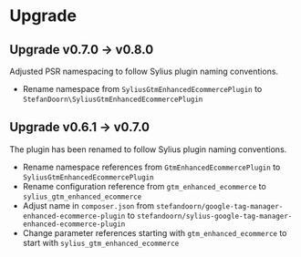# Upgrade

Upgrade v0.7.0 -> v0.8.0
------------------------

Adjusted PSR namespacing to follow Sylius plugin naming conventions.

* Rename namespace from `SyliusGtmEnhancedEcommercePlugin` to `StefanDoorn\SyliusGtmEnhancedEcommercePlugin`

Upgrade v0.6.1 -> v0.7.0
------------------------

The plugin has been renamed to follow Sylius plugin naming conventions.

* Rename namespace references from `GtmEnhancedEcommercePlugin` to `SyliusGtmEnhancedEcommercePlugin`
* Rename configuration reference from `gtm_enhanced_ecommerce` to `sylius_gtm_enhanced_ecommerce`
* Adjust name in `composer.json` from `stefandoorn/google-tag-manager-enhanced-ecommerce-plugin` to `stefandoorn/sylius-google-tag-manager-enhanced-ecommerce-plugin`
* Change parameter references starting with `gtm_enhanced_ecommerce` to start with `sylius_gtm_enhanced_ecommerce`

